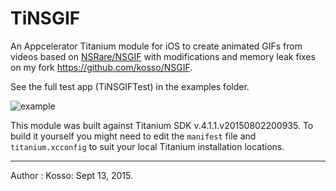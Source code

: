 # TiNSGIF

An Appcelerator Titanium module for iOS to create animated GIFs from videos based on [NSRare/NSGIF](https://github.com/NSRare/NSGIF) with modifications and memory leak fixes on my fork https://github.com/kosso/NSGIF.


See the full test app (TiNSGIFTest) in the examples folder.

![example](https://github.com/kosso/TiNSGIF/blob/master/example.gif "TiNSGIF example")

This module was built against Titanium SDK v.4.1.1.v20150802200935.  To build it yourself you might need to edit the `manifest` file and `titanium.xcconfig` to suit your local Titanium installation locations. 


--------------

Author : Kosso: Sept 13, 2015.
